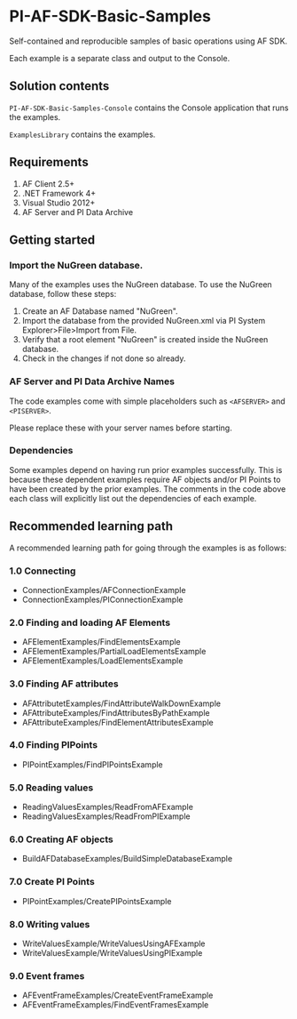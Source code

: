 # PI-AF-SDK-Basic-Samples
Self-contained and reproducible samples of basic operations using AF SDK.

Each example is a separate class and output to the Console.

## Solution contents

`PI-AF-SDK-Basic-Samples-Console` contains the Console application that runs the examples.

`ExamplesLibrary` contains the examples.

## Requirements

1. AF Client 2.5+
2. .NET Framework 4+
3. Visual Studio 2012+
4. AF Server and PI Data Archive

## Getting started

### Import the NuGreen database.

Many of the examples uses the NuGreen database. To use the NuGreen database, follow these steps:

1. Create an AF Database named "NuGreen".
2. Import the database from the provided NuGreen.xml via PI System Explorer>File>Import from File.
3. Verify that a root element "NuGreen" is created inside the NuGreen database.
4. Check in the changes if not done so already.

### AF Server and PI Data Archive Names

The code examples come with simple placeholders such as `<AFSERVER>` and `<PISERVER>`.

Please replace these with your server names before starting.

### Dependencies

Some examples depend on having run prior examples successfully. This is because these dependent examples require AF objects and/or PI Points to have been created by the prior examples. The comments in the code above each class will explicitly list out the dependencies of each example.

## Recommended learning path

A recommended learning path for going through the examples is as follows:

### 1.0 Connecting

- ConnectionExamples/AFConnectionExample
- ConnectionExamples/PIConnectionExample

### 2.0 Finding and loading AF Elements

- AFElementExamples/FindElementsExample
- AFElementExamples/PartialLoadElementsExample
- AFElementExamples/LoadElementsExample
 
### 3.0 Finding AF attributes

- AFAttributetExamples/FindAttributeWalkDownExample
- AFAttributeExamples/FindAttributesByPathExample 
- AFAttributeExamples/FindElementAttributesExample

### 4.0 Finding PIPoints

- PIPointExamples/FindPIPointsExample

### 5.0 Reading values

- ReadingValuesExamples/ReadFromAFExample
- ReadingValuesExamples/ReadFromPIExample

### 6.0 Creating AF objects

- BuildAFDatabaseExamples/BuildSimpleDatabaseExample

### 7.0 Create PI Points 

- PIPointExamples/CreatePIPointsExample

### 8.0 Writing values

- WriteValuesExample/WriteValuesUsingAFExample
- WriteValuesExample/WriteValuesUsingPIExample

### 9.0 Event frames

- AFEventFrameExamples/CreateEventFrameExample
- AFEventFrameExamples/FindEventFramesExample
